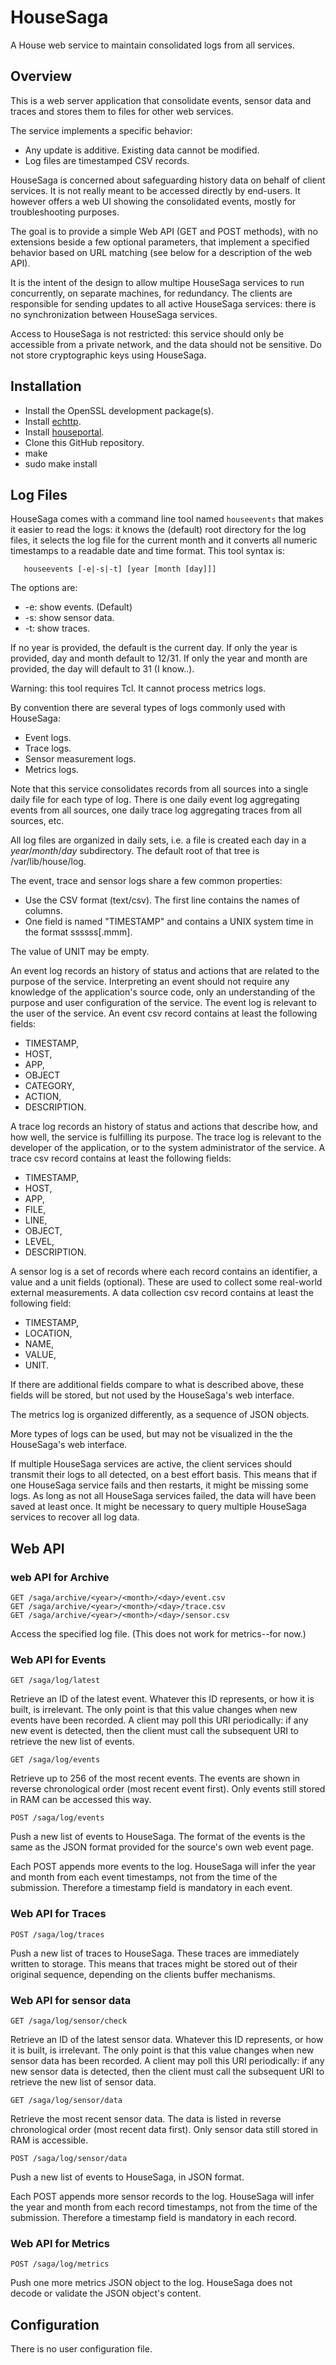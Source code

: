 # HouseSaga
A House web service to maintain consolidated logs from all services.
## Overview
This is a web server application that consolidate events, sensor data and traces and stores them to
files for other web services.

The service implements a specific behavior:

- Any update is additive. Existing data cannot be modified.
- Log files are timestamped CSV records.

HouseSaga is concerned about safeguarding history data on behalf of client services. It is not really meant to be accessed directly by end-users. It however offers a web UI showing the consolidated events, mostly for troubleshooting purposes.

The goal is to provide a simple Web API (GET and POST methods), with no extensions beside a few optional parameters, that implement a specified behavior based on URL matching (see below for a description of the web API).

It is the intent of the design to allow multipe HouseSaga services to run concurrently, on separate machines, for redundancy. The clients are responsible for sending updates to all active HouseSaga services: there is no synchronization between HouseSaga services.

Access to HouseSaga is not restricted: this service should only be accessible from a private network, and the data should not be sensitive. Do not store cryptographic keys using HouseSaga.

## Installation

* Install the OpenSSL development package(s).
* Install [echttp](https://github.com/pascal-fb-martin/echttp).
* Install [houseportal](https://github.com/pascal-fb-martin/houseportal).
* Clone this GitHub repository.
* make
* sudo make install

## Log Files

HouseSaga comes with a command line tool named `houseevents` that makes it easier to read the logs: it knows the (default) root directory for the log files, it selects the log file for the current month and it converts all numeric timestamps to a readable date and time format. This tool syntax is:

```
   houseevents [-e|-s|-t] [year [month [day]]]
```
The options are:
* -e: show events. (Default)
* -s: show sensor data.
* -t: show traces.

If no year is provided, the default is the current day. If only the year is provided, day and month default to 12/31. If only the year and month are provided, the day will default to 31 (I know..).

Warning: this tool requires Tcl. It cannot process metrics logs.

By convention there are several types of logs commonly used with HouseSaga:
* Event logs.
* Trace logs.
* Sensor measurement logs.
* Metrics logs.

Note that this service consolidates records from all sources into a single daily file for each type of log. There is one daily event log aggregating events from all sources, one daily trace log aggregating traces from all sources, etc.

All log files are organized in daily sets, i.e. a file is created each day in a _year_/_month_/_day_ subdirectory. The default root of that tree is /var/lib/house/log.

The event, trace and sensor logs share a few common properties:
* Use the CSV format (text/csv). The first line contains the names of columns.
* One field is named "TIMESTAMP" and contains a UNIX system time in the format ssssss[.mmm].

The value of UNIT may be empty.

An event log records an history of status and actions that are related to the purpose of the service. Interpreting an event should not require any knowledge of the application's source code, only an understanding of the purpose and user configuration of the service. The event log is relevant to the user of the service. An event csv record contains at least the following fields:
- TIMESTAMP,
- HOST,
- APP,
- OBJECT
- CATEGORY,
- ACTION,
- DESCRIPTION.

A trace log records an history of status and actions that describe how, and how well, the service is fulfilling its purpose. The trace log is relevant to the developer of the application, or to the system administrator of the service. A trace csv record contains at least the following fields:
- TIMESTAMP,
- HOST,
- APP,
- FILE,
- LINE,
- OBJECT,
- LEVEL,
- DESCRIPTION.

A sensor log is a set of records where each record contains an identifier, a value and a unit fields (optional). These are used to collect some real-world external measurements. A data collection csv record contains at least the following field:
- TIMESTAMP,
- LOCATION,
- NAME,
- VALUE,
- UNIT.

If there are additional fields compare to what is described above, these fields will be stored, but not used by the HouseSaga's web interface.

The metrics log is organized differently, as a sequence of JSON objects.

More types of logs can be used, but may not be visualized in the the HouseSaga's web interface.

If multiple HouseSaga services are active, the client services should transmit their logs to all detected, on a best effort basis. This means that if one HouseSaga service fails and then restarts, it might be missing some logs. As long as not all HouseSaga services failed, the data will have been saved at least once. It might be necessary to query multiple HouseSaga services to recover all log data.

## Web API

### web API for Archive

```
GET /saga/archive/<year>/<month>/<day>/event.csv
GET /saga/archive/<year>/<month>/<day>/trace.csv
GET /saga/archive/<year>/<month>/<day>/sensor.csv
```

Access the specified log file. (This does not work for metrics--for now.)

### Web API for Events

```
GET /saga/log/latest
```
Retrieve an ID of the latest event. Whatever this ID represents, or how it is built, is irrelevant. The only point is that this value changes when new events have been recorded. A client may poll this URI periodically: if any new event is detected, then the client must call the subsequent URI to retrieve the new list of events.

```
GET /saga/log/events
```
Retrieve up to 256 of the most recent events. The events are shown in reverse chronological order (most recent event first). Only events still stored in RAM can be accessed this way.

```
POST /saga/log/events
```
Push a new list of events to HouseSaga. The format of the events is the same as the JSON format provided for the source's own web event page.

Each POST appends more events to the log. HouseSaga will infer the year and month from each event timestamps, not from the time of the submission. Therefore a timestamp field is mandatory in each event.

### Web API for Traces

```
POST /saga/log/traces
```
Push a new list of traces to HouseSaga. These traces are immediately written to storage. This means that traces might be stored out of their original sequence, depending on the clients buffer mechanisms.

### Web API for sensor data

```
GET /saga/log/sensor/check
```
Retrieve an ID of the latest sensor data. Whatever this ID represents, or how it is built, is irrelevant. The only point is that this value changes when new sensor data has been recorded. A client may poll this URI periodically: if any new sensor data is detected, then the client must call the subsequent URI to retrieve the new list of sensor data.

```
GET /saga/log/sensor/data
```

Retrieve the most recent sensor data. The data is listed in reverse chronological order (most recent data first). Only sensor data still stored in RAM is accessible.

```
POST /saga/log/sensor/data
```

Push a new list of events to HouseSaga, in JSON format.

Each POST appends more sensor records to the log. HouseSaga will infer the year and month from each record timestamps, not from the time of the submission. Therefore a timestamp field is mandatory in each record.

### Web API for Metrics

```
POST /saga/log/metrics
```
Push one more metrics JSON object to the log. HouseSaga does not decode or validate the JSON object's content.

## Configuration

There is no user configuration file.


